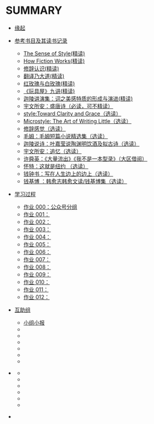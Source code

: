 # SUMMARY

* [缘起](./source/begin.md)
* [参考书目及其读书记录](./source/part1/introduction.md)
  * [The Sense of Style(精读)](./source/part1/1.md)
  * [How Fiction Works(精读)](./source/part1/2.md)
  * [修辞认识(精读)](./source/part1/3.md)
  * [翻译乃大道(精读)](./source/part1/4.md)
  * [红玫瑰与白玫瑰(精读)](./source/part1/5.md)
  * [《玩具屋》九讲(精读)](./source/part1/6.md)
  * [迦陵讲演集：词之美感特质的形成与演进(精读)](./source/part1/7.md)
  * [宇文所安：盛唐诗（必读，可不精读）](./source/part1/8.md)
  * [style:Toward Clarity and Grace（选读）](./source/part1/9.md)
  * [Microstyle: The Art of Writing Little（选读）](./source/part1/10.md)
  * [修辞感觉（选读）](./source/part1/11.md)
  * [毛姆：毛姆短篇小说精选集（选读）](./source/part1/12.md)
  * [迦陵说诗：叶嘉莹说陶渊明饮酒及拟古诗（选读）](./source/part1/13.md)
  * [宇文所安：追忆（选读）](./source/part1/14.md)
  * [许舜英：《大量流出》《我不是一本型录》（大区借阅）](./source/part1/15.md)
  * [怀特：这就是纽约  （选读）](./source/part1/16.md)
  * [钱钟书：写在人生边上的边上（选读）](./source/part1/17.md)
  * [钱基博 ：韩愈志韩愈文读/钱基博集（选读）](./source/part1/18.md)
  
* [学习过程](./source/part2/introduction.md)
  * [作业 000：公众号分组](./source/part2/1.md)
  * [作业 001：](./source/part2/2.md)
  * [作业 002：](./source/part2/3.md)
  * [作业 003：](./source/part2/4.md)
  * [作业 004：](./source/part2/5.md)
  * [作业 005：](./source/part2/6.md)
  * [作业 006：](./source/part2/7.md)
  * [作业 007：](./source/part2/8.md)
  * [作业 008：](./source/part2/9.md)
  * [作业 009：](./source/part2/10.md)
  * [作业 010：](./source/part2/11.md)
  * [作业 011：](./source/part2/12.md)
  * [作业 012：](./source/part2/13.md)
* [互助组](./source/part3/introduction.md)
  * [小组小报](./source/part3/1.md)
  * [](./source/part3/2.md)
  * [](./source/part3/3.md)
  * [](./source/part3/4.md)
  * [](./source/part3/5.md)
  * [](./source/part3/6.md)
  * [](./source/part3/7.md)
* [](./source/part4/introduction.md)  
  * [](./source/part4/1.md)
  * [](./source/part4/2.md)
  * [](./source/part4/3.md)
  * [](./source/part4/4.md)
  * [](./source/part4/5.md)
  * [](./source/part4/6.md)
* [](./source/end.md)

